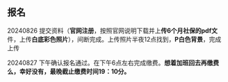 ## 报名

20240826 提交资料（**官网注册**，按照官网说明下载并上**传6个月社保的pdf文**件，上传**白底彩色照片**），间断完成。上传照片半夜12点找到，**P白色背景**，完成上传

20240827 下午确认报名通过。在下午6点左右完成缴费。**想着加班回去再缴费么，幸好没有，最晚截止缴费时间19：10分。**
